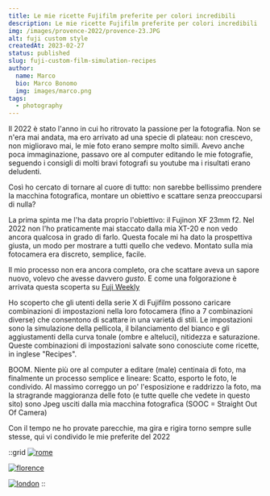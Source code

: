 ```yaml
---
title: Le mie ricette Fujifilm preferite per colori incredibili
description: Le mie ricette Fujifilm preferite per colori incredibili
img: /images/provence-2022/provence-23.JPG
alt: fuji custom style
createdAt: 2023-02-27
status: published
slug: fuji-custom-film-simulation-recipes
author:
  name: Marco
  bio: Marco Bonomo
  img: images/marco.png
tags:
  - photography
---
```



Il 2022 è stato l'anno in cui ho ritrovato la passione per la fotografia. Non se n'era mai andata, ma ero arrivato ad una specie di plateau: non crescevo, non miglioravo mai, le mie foto erano sempre molto simili. Avevo anche poca immaginazione, passavo ore al computer editando le mie fotografie, seguendo i consigli di molti bravi fotografi su youtube ma i risultati erano deludenti.

Così ho cercato di tornare al cuore di tutto: non sarebbe bellissimo prendere la macchina fotografica, montare un obiettivo e scattare senza preoccuparsi di nulla?

La prima spinta me l'ha data proprio l'obiettivo: il Fujinon XF 23mm f2. Nel 2022 non l'ho praticamente mai staccato dalla mia XT-20 e non vedo ancora qualcosa in grado di farlo. 
Questa focale mi ha dato la prospettiva giusta, un modo per mostrare a tutti quello che vedevo. Montato sulla mia fotocamera era discreto, semplice, facile.

Il mio processo non era ancora completo, ora che scattare aveva un sapore nuovo, volevo che avesse davvero *gusto*. E come una folgorazione è arrivata questa scoperta su [Fuji Weekly](https://fujixweekly.com/recipes/)

Ho scoperto che gli utenti della serie X di Fujifilm possono caricare combinazioni di impostazioni nella loro fotocamera (fino a 7 combinazioni diverse) che consentono di scattare in una varietà di stili. Le impostazioni sono la simulazione della pellicola, il bilanciamento del bianco e gli aggiustamenti della curva tonale (ombre e alteluci), nitidezza e saturazione. Queste combinazioni di impostazioni salvate sono conosciute come ricette, in inglese "Recipes". 

BOOM. Niente più ore al computer a editare (male) centinaia di foto, ma finalmente un processo semplice e lineare: Scatto, esporto le foto, le condivido.  Al massimo correggo un po' l'esposizione e raddrizzo la foto, ma la stragrande maggioranza delle foto (e tutte quelle che vedete in questo sito) sono Jpeg usciti dalla mia macchina fotografica (SOOC = Straight Out Of Camera)

Con il tempo ne ho provate parecchie, ma gira e rigira torno sempre sulle stesse, qui vi condivido le mie preferite del 2022

::grid
[![rome](/images/rome-2022/rome_2022_07.JPG)](/photos/rome-2022)
<recipe name="Kodak Portra 400" :values='{
  "SourceFile": "DSCF2138.JPG",
  "FilmMode": "Classic Chrome",
  "DynamicRangeSetting": "Manual",
  "GrainEffect": "Strong",
  "WhiteBalance": "Daylight",
  "WhiteBalanceFineTune": "Red +40, Blue -100",
  "HighlightTone": "-1 (medium soft)",
  "ShadowTone": "+2 (hard)",
  "Saturation": "-2 (low)",
  "Sharpness": "Hard",
  "NoiseReduction": "-3 (very weak)"
}'
/>

[![florence](/images/florence-2022/florence_2022_13.JPG)](/photos/florence-2022)
<recipe name="Kodachrome II" :values='{
  "SourceFile": "DSCF1846.JPG",
  "FilmMode": "Classic Chrome",
  "DynamicRangeSetting": "Manual",
  "GrainEffect": "Weak",
  "WhiteBalance": "Auto",
  "WhiteBalanceFineTune": "Red +60, Blue -80",
  "HighlightTone": "+1 (medium hard)",
  "ShadowTone": "+2 (hard)",
  "Saturation": "-1 (medium low)",
  "Sharpness": "Hard",
  "NoiseReduction": "-3 (very weak)"
}'
/>


[![london](/images/london-2022/london-2022-03.JPG)](/photos/london-2022)
<recipe name="Reggie's Portra" :values='{
  "SourceFile": "DSCF8972.JPG",
  "FilmMode": "Classic Chrome",
  "DynamicRangeSetting": "Auto",
  "GrainEffect": "Weak",
  "WhiteBalance": "Auto",
  "WhiteBalanceFineTune": "Red +40, Blue -80",
  "HighlightTone": "-1 (medium soft)",
  "ShadowTone": "-2 (soft)",
  "Saturation": "+2 (high)",
  "Sharpness": "Soft",
  "NoiseReduction": "-4 (weakest)"
}'
/>
::
